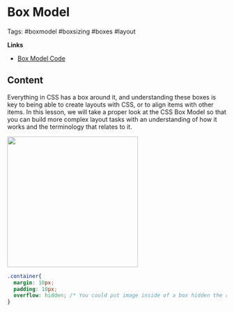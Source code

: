 # Box Model

Tags: #boxmodel #boxsizing #boxes #layout

**Links**
- [Box Model Code](box-model/index.html)

## Content

Everything in CSS has a box around it, and understanding these boxes is key to being able to create layouts with CSS, or to align items with other items. In this lesson, we will take a proper look at the CSS Box Model so that you can build more complex layout tasks with an understanding of how it works and the terminology that relates to it.

<img src="https://developer.mozilla.org/en-US/docs/Learn/CSS/Building_blocks/The_box_model/box-model.png" style="height:300px">

```css
.container{
  margin: 10px;
  padding: 10px;
  overflow: hidden; /* You could put image inside of a box hidden the rest*/
}

```